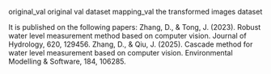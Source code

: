 
original_val  original val dataset
mapping_val   the transformed images dataset

It is published on the following papers:
Zhang, D., & Tong, J. (2023). Robust water level measurement method based on computer vision. Journal of Hydrology, 620, 129456.
Zhang, D., & Qiu, J. (2025). Cascade method for water level measurement based on computer vision. Environmental Modelling & Software, 184, 106285.
